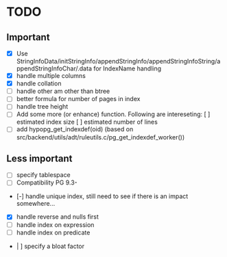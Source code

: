 TODO
====

Important
---------

- [X] Use StringInfoData/initStringInfo/appendStringInfo/appendStringInfoString/appendStringInfoChar/.data for IndexName handling
- [X] handle multiple columns
- [X] handle collation
- [ ] handle other am other than btree
- [ ] better formula for number of pages in index
- [ ] handle tree height
- [ ] Add some more (or enhance) function. Following are intereseting:
      [ ] estimated index size
      [ ] estimated number of lines
- [ ] add hypopg_get_indexdef(oid) (based on src/backend/utils/adt/ruleutils.c/pg_get_indexdef_worker())

Less important
--------------

- [ ] specify tablespace
- [ ] Compatibility PG 9.3-
- [-] handle unique index, still need to see if there is an impact somewhere...
- [X] handle reverse and nulls first
- [ ] handle index on expression
- [ ] handle index on predicate
- | ] specify a bloat factor
